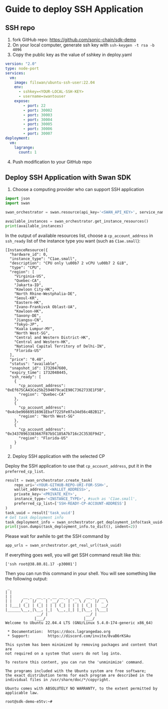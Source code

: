 # Guide to deploy SSH Application

## SSH repo

1. fork GitHub repo: https://github.com/sonic-chain/sdk-demo
2. On your local computer, generate ssh key with `ssh-keygen -t rsa -b 4096`
3. Copy the public key as the value of sshkey in deploy.yaml

```yaml
version: "2.0"
type: node-port
services:
  vm:
    image: filswan/ubuntu-ssh-user:22.04
    env:
      - sshkey=<YOUR-LOCAL-SSH-KEY>
      - username=swantouser
    expose:
        - port: 22
        - port: 30002
        - port: 30003
        - port: 30004
        - port: 30005
        - port: 30006
        - port: 30007
deployment:
  vm:
    lagrange:
      count: 1
```

4. Push modification to your GitHub repo

## Deploy SSH Application with Swan SDK

1. Choose a computing provider who can support SSH application

```py
import json
import swan

swan_orchestrator = swan.resource(api_key='<SWAN_API_KEY>', service_name='Orchestrator')

available_instances = swan_orchestrator.get_instance_resources()
print(available_instances)
```

In the output of available resources list, choose a `cp_account_address` in `ssh_ready` list of the instance type you want (such as `C1ae.small`):

```
[InstanceResource({
  "hardware_id": 0,
  "instance_type": "C1ae.small",
  "description": "CPU only \u00b7 2 vCPU \u00b7 2 GiB",
  "type": "CPU",
  "region": [
    "Virginia-US",
    "Quebec-CA",
    "Jakarta-ID",
    "Kowloon City-HK",
    "North Rhine-Westphalia-DE",
    "Seoul-KR",
    "Eastern-HK",
    "Ivano-Frankivsk Oblast-UA",
    "Kowloon-HK",
    "Saxony-DE",
    "Jiangsu-CN",
    "Tokyo-JP",
    "Kuala Lumpur-MY",
    "North West-SG",
    "Central and Western District-HK",
    "Central and Western-HK",
    "National Capital Territory of Delhi-IN",
    "Florida-US"
  ],
  "price": "0.48",
  "status": "available",
  "snapshot_id": 1732047600,
  "expiry_time": 1732048445,
  "ssh_ready": [
    {
      "cp_account_address": "0xEf675CA43Ce25b2594079caCE98C7362733E1F5B",
      "region": "Quebec-CA"
    },
    {
      "cp_account_address": "0x4cbe96669516961Ebaf7225Fe07a34d56c4B2B12",
      "region": "North West-SG"
    },
    {
      "cp_account_address": "0x34378963383667F87b5C185A7b716c2C353EF9d2",
      "region": "Florida-US"
    }
  ]
```

2. Deploy SSH application with the selected CP

Deploy the SSH application to use that `cp_account_address`, put it in the `preferred_cp_list`.

```py
result = swan_orchestrator.create_task(
    repo_uri='<YOUR-GITHUB-REPO-URI-FOR-SSH>',
    wallet_address='<WALLET_ADDRESS>',
    private_key='<PRIVATE_KEY>',
    instance_type='<INSTANCE_TYPE>', #such as 'C1ae.small',
    preferred_cp_list=['SSH-READY-CP-ACCOUNT-ADDRESS']
)
task_uuid = result['task_uuid']
# Get task deployment info
task_deployment_info = swan_orchestrator.get_deployment_info(task_uuid=task_uuid)
print(json.dumps(task_deployment_info.to_dict(), indent=2))
```

Please wait for awhile to get the SSH command by

```py
app_urls = swan_orchestrator.get_real_url(task_uuid)
```

If everything goes well, you will get SSH command result like this:

```
['ssh root@38.80.81.17 -p30001']
```

Then you can run this command in your shell. You will see something like the following output:

```
 _                                            
| |                                           
| |     __ _  __ _ _ __ __ _ _ __   __ _  ___ 
| |    / _` |/ _` | '__/ _` | '_ \ / _` |/ _ \
| |___| (_| | (_| | | | (_| | | | | (_| |  __/
|______\__,_|\__, |_|  \__,_|_| |_|\__, |\___|
              __/ |                 __/ |     
             |___/                 |___/      
Welcome to Ubuntu 22.04.4 LTS (GNU/Linux 5.4.0-174-generic x86_64)

 * Documentation:  https://docs.lagrangedao.org
 * Support:        https://discord.com/invite/8vaB6rKSAu

This system has been minimized by removing packages and content that are
not required on a system that users do not log into.

To restore this content, you can run the 'unminimize' command.

The programs included with the Ubuntu system are free software;
the exact distribution terms for each program are described in the
individual files in /usr/share/doc/*/copyright.

Ubuntu comes with ABSOLUTELY NO WARRANTY, to the extent permitted by
applicable law.

root@sdk-demo-e5tv:~# 
```
